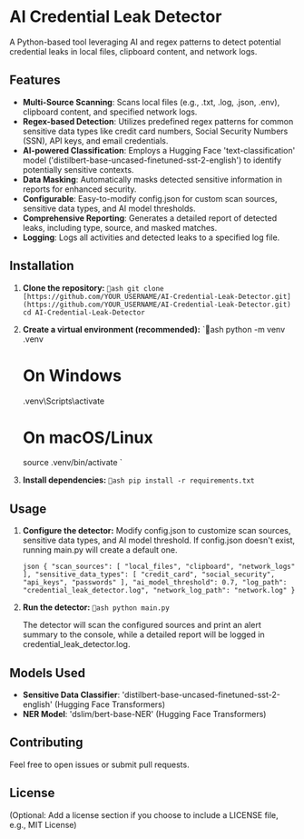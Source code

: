 # AI Credential Leak Detector

A Python-based tool leveraging AI and regex patterns to detect potential credential leaks in local files, clipboard content, and network logs.

## Features

* **Multi-Source Scanning**: Scans local files (e.g., .txt, .log, .json, .env), clipboard content, and specified network logs.
* **Regex-based Detection**: Utilizes predefined regex patterns for common sensitive data types like credit card numbers, Social Security Numbers (SSN), API keys, and email credentials.
* **AI-powered Classification**: Employs a Hugging Face 'text-classification' model ('distilbert-base-uncased-finetuned-sst-2-english') to identify potentially sensitive contexts.
* **Data Masking**: Automatically masks detected sensitive information in reports for enhanced security.
* **Configurable**: Easy-to-modify config.json for custom scan sources, sensitive data types, and AI model thresholds.
* **Comprehensive Reporting**: Generates a detailed report of detected leaks, including type, source, and masked matches.
* **Logging**: Logs all activities and detected leaks to a specified log file.

## Installation

1.  **Clone the repository:**
    `ash
    git clone [https://github.com/YOUR_USERNAME/AI-Credential-Leak-Detector.git](https://github.com/YOUR_USERNAME/AI-Credential-Leak-Detector.git)
    cd AI-Credential-Leak-Detector
    `

2.  **Create a virtual environment (recommended):**
    `ash
    python -m venv .venv
    # On Windows
    .venv\Scripts\activate
    # On macOS/Linux
    source .venv/bin/activate
    `

3.  **Install dependencies:**
    `ash
    pip install -r requirements.txt
    `

## Usage

1.  **Configure the detector:**
    Modify config.json to customize scan sources, sensitive data types, and AI model threshold. If config.json doesn't exist, running main.py will create a default one.

    `json
    {
        "scan_sources": [
            "local_files",
            "clipboard",
            "network_logs"
        ],
        "sensitive_data_types": [
            "credit_card",
            "social_security",
            "api_keys",
            "passwords"
        ],
        "ai_model_threshold": 0.7,
        "log_path": "credential_leak_detector.log",
        "network_log_path": "network.log"
    }
    `

2.  **Run the detector:**
    `ash
    python main.py
    `

    The detector will scan the configured sources and print an alert summary to the console, while a detailed report will be logged in credential_leak_detector.log.

## Models Used

* **Sensitive Data Classifier**: 'distilbert-base-uncased-finetuned-sst-2-english' (Hugging Face Transformers)
* **NER Model**: 'dslim/bert-base-NER' (Hugging Face Transformers)

## Contributing

Feel free to open issues or submit pull requests.

## License

(Optional: Add a license section if you choose to include a LICENSE file, e.g., MIT License)
